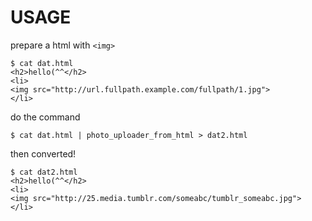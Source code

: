 # USAGE

prepare a html with `<img>`

```
$ cat dat.html
<h2>hello(^^</h2>
<li>
<img src="http://url.fullpath.example.com/fullpath/1.jpg">
</li>
```

do the command

```
$ cat dat.html | photo_uploader_from_html > dat2.html
```

then converted!

```
$ cat dat2.html
<h2>hello(^^</h2>
<li>
<img src="http://25.media.tumblr.com/someabc/tumblr_someabc.jpg">
</li>
```
